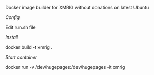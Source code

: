 Docker image builder for XMRIG without donations on latest Ubuntu

*Config*

Edit run.sh file

*Install*

docker build -t xmrig .

*Start container*

docker run -v /dev/hugepages:/dev/hugepages -it xmrig
